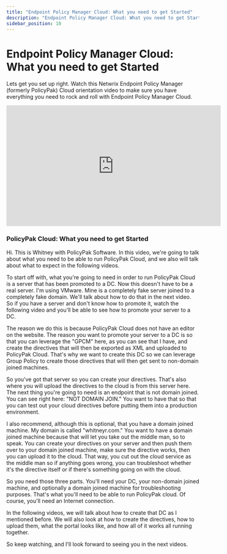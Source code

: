 ```yaml
---
title: "Endpoint Policy Manager Cloud: What you need to get Started"
description: "Endpoint Policy Manager Cloud: What you need to get Started"
sidebar_position: 10
---
```

# Endpoint Policy Manager Cloud: What you need to get Started

Lets get you set up right. Watch this Netwrix Endpoint Policy Manager (formerly PolicyPak) Cloud orientation video to make sure you have everything you need to rock and roll with Endpoint Policy Manager Cloud.

<iframe width="560" height="315" src="https://www.youtube.com/embed/aapXBfVyAME" title="Endpoint Policy Manager Cloud: What you need to get Started" frameborder="0" allow="accelerometer; autoplay; clipboard-write; encrypted-media; gyroscope; picture-in-picture; web-share" allowfullscreen></iframe>

### PolicyPak Cloud: What you need to get Started

Hi. This is Whitney with PolicyPak Software. In this video, we're going to talk about what you need
to be able to run PolicyPak Cloud, and we also will talk about what to expect in the following
videos.

To start off with, what you're going to need in order to run PolicyPak Cloud is a server that has
been promoted to a DC. Now this doesn't have to be a real server. I'm using VMware. Mine is a
completely fake server joined to a completely fake domain. We'll talk about how to do that in the
next video. So if you have a server and don't know how to promote it, watch the following video and
you'll be able to see how to promote your server to a DC.

The reason we do this is because PolicyPak Cloud does not have an editor on the website. The reason
you want to promote your server to a DC is so that you can leverage the "GPCM" here, as you can see
that I have, and create the directives that will then be exported as XML and uploaded to PolicyPak
Cloud. That's why we want to create this DC so we can leverage Group Policy to create those
directives that will then get sent to non-domain joined machines.

So you've got that server so you can create your directives. That's also where you will upload the
directives to the cloud is from this server here. The next thing you're going to need is an endpoint
that is not domain joined. You can see right here: "NOT DOMAIN JOIN." You want to have that so that
you can test out your cloud directives before putting them into a production environment.

I also recommend, although this is optional, that you have a domain joined machine. My domain is
called "whitneyr.com." You want to have a domain joined machine because that will let you take out
the middle man, so to speak. You can create your directives on your server and then push them over
to your domain joined machine, make sure the directive works, then you can upload it to the cloud.
That way, you cut out the cloud service as the middle man so if anything goes wrong, you can
troubleshoot whether it's the directive itself or if there's something going on with the cloud.

So you need those three parts. You'll need your DC, your non-domain joined machine, and optionally a
domain joined machine for troubleshooting purposes. That's what you'll need to be able to run
PolicyPak cloud. Of course, you'll need an Internet connection.

In the following videos, we will talk about how to create that DC as I mentioned before. We will
also look at how to create the directives, how to upload them, what the portal looks like, and how
all of it works all running together.

So keep watching, and I'll look forward to seeing you in the next videos.
